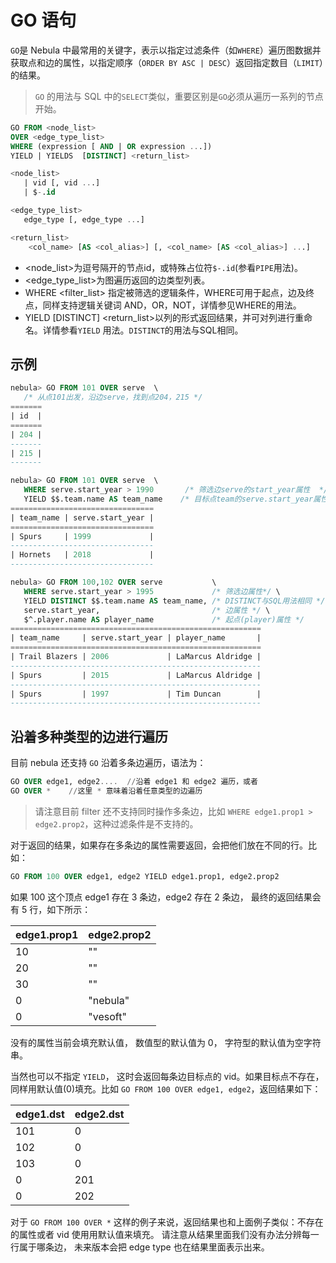 # GO 语句

`GO`是 Nebula 中最常用的关键字，表示以指定过滤条件（如`WHERE`）遍历图数据并获取点和边的属性，以指定顺序（`ORDER BY ASC | DESC`）返回指定数目（`LIMIT`）的结果。

>`GO` 的用法与 SQL 中的`SELECT`类似，重要区别是`GO`必须从遍历一系列的节点开始。
<!-- >请参考`FIND`的用法，它对应于SQL中的`SELECT`。 -->

```sql
GO FROM <node_list>
OVER <edge_type_list>
WHERE (expression [ AND | OR expression ...])  
YIELD | YIELDS  [DISTINCT] <return_list>

<node_list>
   | vid [, vid ...]
   | $-.id

<edge_type_list>
   edge_type [, edge_type ...]

<return_list>
    <col_name> [AS <col_alias>] [, <col_name> [AS <col_alias>] ...]
```

* <node_list>为逗号隔开的节点id，或特殊占位符`$-.id`(参看`PIPE`用法)。
* <edge_type_list>为图遍历返回的边类型列表。
* WHERE <filter_list> 指定被筛选的逻辑条件，WHERE可用于起点，边及终点，同样支持逻辑关键词
AND，OR，NOT，详情参见WHERE的用法。
* YIELD [DISTINCT] <return_list>以列的形式返回结果，并可对列进行重命名。详情参看`YIELD`
用法。`DISTINCT`的用法与SQL相同。

## 示例

```sql
nebula> GO FROM 101 OVER serve  \
   /* 从点101出发，沿边serve，找到点204，215 */
=======
| id  |
=======
| 204 |
-------
| 215 |
-------
```

```sql
nebula> GO FROM 101 OVER serve  \
   WHERE serve.start_year > 1990       /* 筛选边serve的start_year属性  */ \
   YIELD $$.team.name AS team_name    /* 目标点team的serve.start_year属性 serve.start_year */
================================
| team_name | serve.start_year |
================================
| Spurs     | 1999             |
--------------------------------
| Hornets   | 2018             |
--------------------------------
```

```sql
nebula> GO FROM 100,102 OVER serve           \
   WHERE serve.start_year > 1995             /* 筛选边属性*/ \
   YIELD DISTINCT $$.team.name AS team_name, /* DISTINCT与SQL用法相同 */ \
   serve.start_year,                         /* 边属性 */ \
   $^.player.name AS player_name             /* 起点(player)属性 */
========================================================
| team_name     | serve.start_year | player_name       |
========================================================
| Trail Blazers | 2006             | LaMarcus Aldridge |
--------------------------------------------------------
| Spurs         | 2015             | LaMarcus Aldridge |
--------------------------------------------------------
| Spurs         | 1997             | Tim Duncan        |
--------------------------------------------------------
```

## 沿着多种类型的边进行遍历

目前 nebula 还支持 `GO` 沿着多条边遍历，语法为：

```sql
GO OVER edge1, edge2....  //沿着 edge1 和 edge2 遍历，或者
GO OVER *    //这里 * 意味着沿着任意类型的边遍历
```

>请注意目前 filter 还不支持同时操作多条边，比如 `WHERE edge1.prop1 > edge2.prop2`，这种过滤条件是不支持的。

对于返回的结果，如果存在多条边的属性需要返回，会把他们放在不同的行。比如：

```sql
GO FROM 100 OVER edge1, edge2 YIELD edge1.prop1, edge2.prop2
```

 如果 100 这个顶点 edge1 存在 3 条边，edge2 存在 2 条边， 最终的返回结果会有 5 行，如下所示：

| edge1.prop1 | edge2.prop2 |
| --- | --- |
| 10 | "" |
| 20 | "" |
| 30 | "" |
| 0 | "nebula" |
| 0 | "vesoft" |

没有的属性当前会填充默认值， 数值型的默认值为 0， 字符型的默认值为空字符串。

当然也可以不指定 `YIELD`， 这时会返回每条边目标点的 vid。如果目标点不存在，同样用默认值(0)填充。比如 `GO FROM 100 OVER edge1, edge2`，返回结果如下：

| edge1.dst | edge2.dst |
| --- | --- |
| 101 | 0 |
| 102 | 0 |
| 103 | 0 |
| 0 | 201 |
| 0 | 202 |

对于 `GO FROM 100 OVER *` 这样的例子来说，返回结果也和上面例子类似：不存在的属性或者 vid 使用用默认值来填充。
请注意从结果里面我们没有办法分辨每一行属于哪条边， 未来版本会把 edge type 也在结果里面表示出来。

